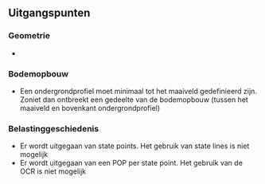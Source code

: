 ## Uitgangspunten

### Geometrie
- 

### Bodemopbouw
- Een ondergrondprofiel moet minimaal tot het maaiveld gedefinieerd zijn. Zoniet dan ontbreekt een gedeelte van de bodemopbouw (tussen het maaiveld en bovenkant ondergrondprofiel)


### Belastinggeschiedenis
- Er wordt uitgegaan van state points. Het gebruik van state lines is niet mogelijk
- Er wordt uitgegaan van een POP per state point. Het gebruik van de OCR is niet mogelijk